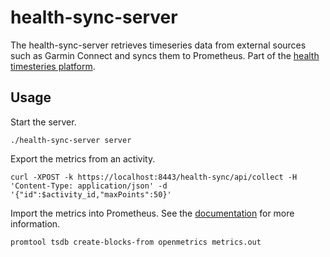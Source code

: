 # health-sync-server
The health-sync-server retrieves timeseries data from external sources such as Garmin Connect and syncs them to Prometheus. Part of the [health timesteries platform](https://github.com/najork/health-timeseries-platform).

## Usage

Start the server.

```
./health-sync-server server
```

Export the metrics from an activity.

```
curl -XPOST -k https://localhost:8443/health-sync/api/collect -H 'Content-Type: application/json' -d '{"id":$activity_id,"maxPoints":50}'
```

Import the metrics into Prometheus. See the [documentation](https://github.com/prometheus/prometheus/blob/v2.29.1/docs/storage.md#backfilling-from-openmetrics-format) for more information.

```
promtool tsdb create-blocks-from openmetrics metrics.out
```
